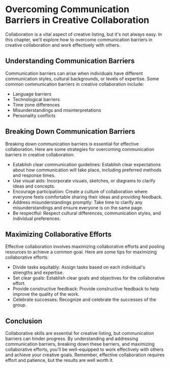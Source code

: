 Overcoming Communication Barriers in Creative Collaboration
==================================================================================================

Collaboration is a vital aspect of creative listing, but it's not always easy. In this chapter, we'll explore how to overcome communication barriers in creative collaboration and work effectively with others.

Understanding Communication Barriers
------------------------------------

Communication barriers can arise when individuals have different communication styles, cultural backgrounds, or levels of expertise. Some common communication barriers in creative collaboration include:

* Language barriers
* Technological barriers
* Time zone differences
* Misunderstandings and misinterpretations
* Personality conflicts

Breaking Down Communication Barriers
------------------------------------

Breaking down communication barriers is essential for effective collaboration. Here are some strategies for overcoming communication barriers in creative collaboration:

* Establish clear communication guidelines: Establish clear expectations about how communication will take place, including preferred methods and response times.
* Use visual aids: Incorporate visuals, sketches, or diagrams to clarify ideas and concepts.
* Encourage participation: Create a culture of collaboration where everyone feels comfortable sharing their ideas and providing feedback.
* Address misunderstandings promptly: Take time to clarify any misunderstandings and ensure everyone is on the same page.
* Be respectful: Respect cultural differences, communication styles, and individual preferences.

Maximizing Collaborative Efforts
--------------------------------

Effective collaboration involves maximizing collaborative efforts and pooling resources to achieve a common goal. Here are some tips for maximizing collaborative efforts:

* Divide tasks equitably: Assign tasks based on each individual's strengths and expertise.
* Set clear goals: Establish clear goals and objectives for the collaborative effort.
* Provide constructive feedback: Provide constructive feedback to help improve the quality of the work.
* Celebrate successes: Recognize and celebrate the successes of the group.

Conclusion
----------

Collaborative skills are essential for creative listing, but communication barriers can hinder progress. By understanding and addressing communication barriers, breaking down these barriers, and maximizing collaborative efforts, you'll be well-equipped to work effectively with others and achieve your creative goals. Remember, effective collaboration requires effort and patience, but the results are well worth it.
